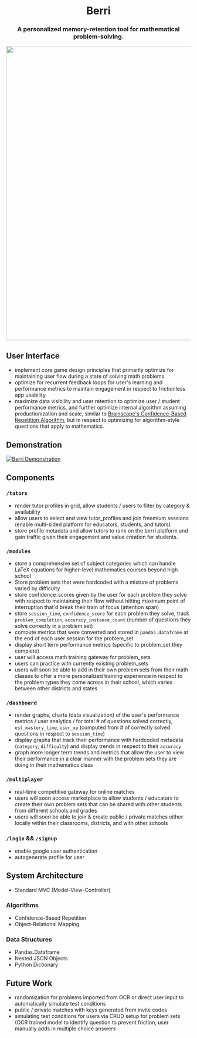 <h1 align="center">
    Berri
</h1> 
<h3 align="center">
    A personalized memory-retention tool for mathematical problem-solving.
</h3> 

<div align="center">
  <img src="https://github.com/ferasbg/berri/blob/react-POC/app/backend/backend/static/assets/media/berri_landing_page.png" width="800" align="center">
</div>

## User Interface
- implement core game design principles that primarily optimize for maintaining user flow during a state of solving math problems
- optimize for recurrent feedback loops for user's learning and performance metrics to maintain engagement in respect to frictionless app usability
- maximize data visibility and user retention to optimize user / student performance metrics, and further optimize internal algorithm assuming productionization and scale, similar to [Brainscape's Confidence-Based Repetition Algorithm](https://www.brainscape.com/blog/2010/01/confidence-based-repetition-cbr/), but in respect to optimizing for algorithm-style questions that apply to mathematics.

## Demonstration

[![Berri Demonstration](https://github.com/ferasbg/berri/blob/react-POC/app/backend/backend/static/assets/media/berri_landing_page.png)](https://www.youtube.com/embed/MvUPZhfeqjU)

## Components

### `/tutors`
- render tutor profiles in grid, allow students / users to filter by category & availability
- allow users to select and view tutor_profiles and join freemium sessions (enable multi-sided platform for educators, students, and tutors) 
- store profile metadata and allow tutors to rank on the berri platform and gain traffic given their engagement and value creation for students.


### `/modules`
- store a comprehensive set of subject categories which can handle LaTeX equations for higher-level mathematics courses beyond high school
- Store problem sets that were hardcoded with a mixture of problems varied by difficulty
- store confidence_scores given by the user for each problem they solve with respect to maintaining their flow without hitting maximum point of interruption that'd break their train of focus (attention span)
- store `session_time`, `confidence_score` for each problem they solve, track `problem_completion`, `accuracy_instance_count` (number of questions they solve correctly in a problem set)
- compute metrics that were converted and stored in `pandas.dataframe` at the end of each user session for the problem_set
- display short term performance metrics (specific to problem_set they complete)
- user will access math training gateway for problem_sets
- users can practice with currently existing problem_sets
- users will soon be able to add in their own problem sets from their math classes to offer a more personalized training experience in respect to the problem types they come across in their school, which varies between other districts and states


### `/dashboard`
- render graphs, charts (data visualization) of the user's performance metrics / user analytics / for total # of questions solved correctly, `est_mastery_time`, `user_xp` (computed from # of correctly solved questions in respect to `session_time`)
- display graphs that track their performance with hardcoded metadata (`category`, `difficulty`) and display trends in respect to their `accuracy`
- graph more longer term trends and metrics that allow the user to view their performance in a clear manner with the problem sets they are doing in their mathematics class


### `/multiplayer` 
- real-time competitive gateway for online matches
- users will soon access marketplace to allow students / educators to create their own problem sets that can be shared with other students from different schools and grades
- users will soon be able to join & create public / private matches either locally within their classrooms, districts, and with other schools

### `/login` && `/signup`
- enable google user authentication 
- autogenerate profile for user 

## System Architecture
- Standard MVC (Model-View-Controller)

### Algorithms
- Confidence-Based Repetition
- Object-Relational Mapping

### Data Structures
- Pandas.Dataframe
- Nested JSON Objects 
- Python Dictionary

## Future Work
- randomization for problems imported from OCR or direct user input to automatically simulate test conditions
- public / private matches with keys generated from invite codes
- simulating test conditions for users via CRUD setup for problem sets (OCR trained model to identify question to prevent friction, user manually adds in multiple choice answers 
